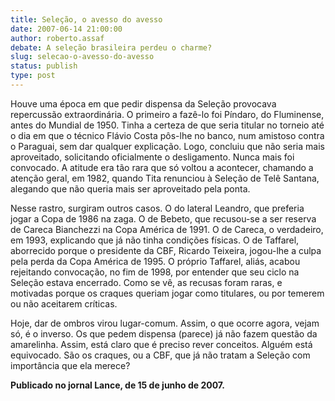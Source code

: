 ```yaml
---
title: Seleção, o avesso do avesso
date: 2007-06-14 21:00:00
author: roberto.assaf
debate: A seleção brasileira perdeu o charme?
slug: selecao-o-avesso-do-avesso
status: publish 
type: post
---
```


Houve uma época em que pedir dispensa da Seleção provocava repercussão extraordinária. O primeiro a fazê-lo foi Píndaro, do Fluminense, antes do Mundial de 1950. Tinha a certeza de que seria titular no torneio até o dia em que o técnico Flávio Costa pôs-lhe no banco, num amistoso contra o Paraguai, sem dar qualquer explicação. Logo, concluiu que não seria mais aproveitado, solicitando oficialmente o desligamento. Nunca mais foi convocado. A atitude era tão rara que só voltou a acontecer, chamando a atenção geral, em 1982, quando Tita renunciou à Seleção de Telê Santana, alegando que não queria mais ser aproveitado pela ponta.


Nesse rastro, surgiram outros casos. O do lateral Leandro, que preferia jogar a Copa de 1986 na zaga. O de Bebeto, que recusou-se a ser reserva de Careca Bianchezzi na Copa América de 1991. O de Careca, o verdadeiro, em 1993, explicando que já não tinha condições físicas. O de Taffarel, aborrecido porque o presidente da CBF, Ricardo Teixeira, jogou-lhe a culpa pela perda da Copa América de 1995. O próprio Taffarel, aliás, acabou rejeitando convocação, no fim de 1998, por entender que seu ciclo na Seleção estava encerrado. Como se vê, as recusas foram raras, e motivadas porque os craques queriam jogar como titulares, ou por temerem ou não aceitarem críticas.


Hoje, dar de ombros virou lugar-comum. Assim, o que ocorre agora, vejam só, é o inverso. Os que pedem dispensa (parece) já não fazem questão da amarelinha. Assim, está claro que é preciso rever conceitos. Alguém está equivocado. São os craques, ou a CBF, que já não tratam a Seleção com importância que ela merece?


**Publicado no jornal Lance, de 15 de junho de 2007.**


